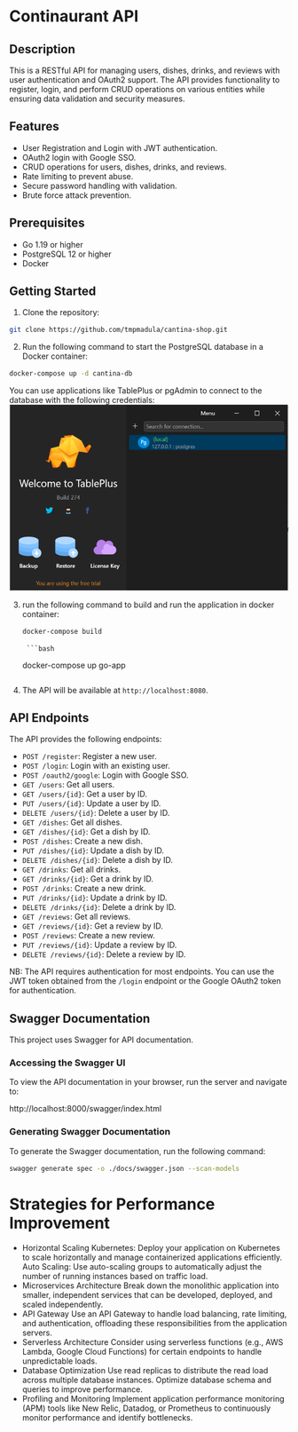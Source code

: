 
[comment]: # (create a readme file for the project)

# Continaurant API

## Description

This is a RESTful API for managing users, dishes, drinks, and reviews with user authentication and OAuth2 support. The API provides functionality to register, login, and perform CRUD operations on various entities while ensuring data validation and security measures.

## Features

- User Registration and Login with JWT authentication.
- OAuth2 login with Google SSO.
- CRUD operations for users, dishes, drinks, and reviews.
- Rate limiting to prevent abuse.
- Secure password handling with validation.
- Brute force attack prevention.

## Prerequisites

- Go 1.19 or higher
- PostgreSQL 12 or higher
- Docker 



## Getting Started

1. Clone the repository:

```bash
git clone https://github.com/tmpmadula/cantina-shop.git
```


2. Run the following command to start the PostgreSQL database in a Docker container:

```bash
docker-compose up -d cantina-db
```

You can use applications like TablePlus or pgAdmin to connect to the database with the following credentials: ![screenshot](images/db.png)

3. run the following command to build and run the application in docker container:
    
    ```bash
    docker-compose build
    ```

        ```bash
    docker-compose up go-app
    ```

5. The API will be available at `http://localhost:8080`.

## API Endpoints

The API provides the following endpoints:

- `POST /register`: Register a new user.
- `POST /login`: Login with an existing user.
- `POST /oauth2/google`: Login with Google SSO.
- `GET /users`: Get all users.
- `GET /users/{id}`: Get a user by ID.
- `PUT /users/{id}`: Update a user by ID.
- `DELETE /users/{id}`: Delete a user by ID.
- `GET /dishes`: Get all dishes.
- `GET /dishes/{id}`: Get a dish by ID.
- `POST /dishes`: Create a new dish.
- `PUT /dishes/{id}`: Update a dish by ID.
- `DELETE /dishes/{id}`: Delete a dish by ID.
- `GET /drinks`: Get all drinks.
- `GET /drinks/{id}`: Get a drink by ID.
- `POST /drinks`: Create a new drink.
- `PUT /drinks/{id}`: Update a drink by ID.
- `DELETE /drinks/{id}`: Delete a drink by ID.
- `GET /reviews`: Get all reviews.
- `GET /reviews/{id}`: Get a review by ID.
- `POST /reviews`: Create a new review.
- `PUT /reviews/{id}`: Update a review by ID.
- `DELETE /reviews/{id}`: Delete a review by ID.


NB: The API requires authentication for most endpoints. You can use the JWT token obtained from the `/login` endpoint or the Google OAuth2 token for authentication.


## Swagger Documentation

This project uses Swagger for API documentation.

### Accessing the Swagger UI

To view the API documentation in your browser, run the server and navigate to:

http://localhost:8000/swagger/index.html

### Generating Swagger Documentation

To generate the Swagger documentation, run the following command:

```sh
swagger generate spec -o ./docs/swagger.json --scan-models
```


# Strategies for Performance Improvement
- Horizontal Scaling
Kubernetes: Deploy your application on Kubernetes to scale horizontally and manage containerized applications efficiently.
Auto Scaling: Use auto-scaling groups to automatically adjust the number of running instances based on traffic load.
- Microservices Architecture
Break down the monolithic application into smaller, independent services that can be developed, deployed, and scaled independently.
- API Gateway
Use an API Gateway to handle load balancing, rate limiting, and authentication, offloading these responsibilities from the application servers.
- Serverless Architecture
Consider using serverless functions (e.g., AWS Lambda, Google Cloud Functions) for certain endpoints to handle unpredictable loads.
- Database Optimization
Use read replicas to distribute the read load across multiple database instances.
Optimize database schema and queries to improve performance.
- Profiling and Monitoring
Implement application performance monitoring (APM) tools like New Relic, Datadog, or Prometheus to continuously monitor performance and identify bottlenecks.